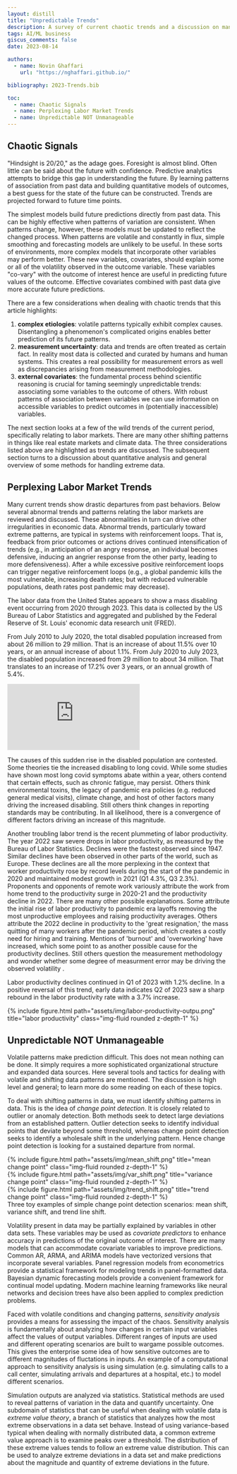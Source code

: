 ```yaml
---
layout: distill
title: "Unpredictable Trends"
description: A survey of current chaotic trends and a discussion on managing unpredictability
tags: AI/ML business
giscus_comments: false
date: 2023-08-14

authors:
  - name: Novin Ghaffari
    url: "https://nghaffari.github.io/"

bibliography: 2023-Trends.bib

toc:
  - name: Chaotic Signals
  - name: Perplexing Labor Market Trends
  - name: Unpredictable NOT Unmanageable
---
```


## Chaotic Signals

"Hindsight is 20/20," as the adage goes. Foresight is almost blind. Often little can be said about the future with confidence. Predictive analytics attempts to bridge this gap in understanding the future. By learning patterns of association from past data and building quantitative models of outcomes, a best guess for the state of the future can be constructed. Trends are projected forward to future time points. 

The simplest models build future predictions directly from past data. This can be highly effective when patterns of variation are consistent. When patterns change, however, these models must be updated to reflect the changed process. When patterns are volatile and constantly in flux, simple smoothing and forecasting models are unlikely to be useful. In these sorts of environments, more complex models that incorporate other variables may perform better. These new variables, covariates, should explain some or all of the volatility observed in the outcome variable. These variables "co-vary" with the outcome of interest hence are useful in predicting future values of the outcome. Effective covariates combined with past data give more accurate future predictions.

There are a few considerations when dealing with chaotic trends that this article highlights:

1. **complex etiologies**: volatile patterns typically exhibit complex causes. Disentangling a phenomenon's complicated origins enables better prediction of its future patterns. 
2. **measurement uncertainty**: data and trends are often treated as certain fact. In reality most data is collected and curated by humans and human systems. This creates a real possibility for measurement errors as well as discrepancies arising from measurement methodologies.
3. **external covariates**: the fundamental process behind scientific reasoning is crucial for taming seemingly unpredictable trends: associating some variables to the outcome of others. With robust patterns of association between variables we can use information on accessible variables to predict outcomes in (potentially inaccessible) variables.

The next section looks at a few of the wild trends of the current period, specifically relating to labor markets. There are many other shifting patterns in things like real estate markets and climate data. The three considerations listed above are highlighted as trends are discussed. The subsequent section turns to a discussion about quantitative analysis and general overview of some methods for handling extreme data.

## Perplexing Labor Market Trends

Many current trends show drastic departures from past behaviors. Below several abnormal trends and patterns relating the labor markets are reviewed and discussed. These abnormalities in turn can drive other irregularities in economic data. Abnormal trends, particularly toward extreme patterns, are typical in systems with reinforcement loops. That is, feedback from prior outcomes or actions drives continued intensification of trends (e.g., in anticipation of an angry response, an individual becomes defensive, inducing an angrier response from the other party, leading to more defensiveness). After a while excessive positive reinforcement loops can trigger negative reinforcement loops (e.g., a global pandemic kills the most vulnerable, increasing death rates; but with reduced vulnerable populations, death rates post pandemic may decrease).

The labor data from the United States appears to show a mass disabling event occurring from 2020 through 2023. This data is collected by the US Bureau of Labor Statistics and aggregated and published by the Federal Reserve of St. Louis' economic data research unit (FRED)<d-cite key="FRED2023"></d-cite>.

From July 2010 to July 2020, the total disabled population increased from about 26 million to 29 million. That is an increase of about 11.5% over 10 years, or an annual increase of about 1.1%. From July 2020 to July 2023, the disabled population increased from 29 million to about 34 million. That translates to an increase of 17.2% over 3 years, or an annual growth of 5.4%.

<div class="embed-container">
  <iframe src="https://fred.stlouisfed.org/graph/graph-landing.php?g=17QX9&width=670&height=475" scrolling="no" frameborder="0" style="overflow:hidden;" allowTransparency="true" loading="lazy"></iframe>
</div>

<script src="https://fred.stlouisfed.org/graph/js/embed.js" type="text/javascript"></script>

The causes of this sudden rise in the disabled population are contested. Some theories tie the increased disabling to long covid. While some studies have shown most long covid symptoms abate within a year, others contend that certain effects, such as chronic fatigue, may persist<d-cite key="bonuck2023"></d-cite>. Others think environmental toxins, the legacy of pandemic era policies (e.g. reduced general medical visits), climate change, and host of other factors many driving the increased disabling. Still others think changes in reporting standards may be contributing. In all likelihood, there is a convergence of different factors driving an increase of this magnitude.

Another troubling labor trend is the recent plummeting of labor productivity. The year 2022 saw severe drops in labor productivity, as measured by the Bureau of Labor Statistics. Declines were the fastest observed since 1947. Similar declines have been observed in other parts of the world, such as Europe. These declines are all the more perplexing in the context that worker productivity rose by record levels during the start of the pandemic in 2020 and maintained modest growth in 2021 (Q1 4.3%, Q3 2.3%). Proponents and opponents of remote work variously attribute the work from home trend to the productivity surge in 2020-21 and the productivity decline in 2022. There are many other possible explanations. Some attribute the initial rise of labor productivity to pandemic era layoffs removing the most unproductive employees and raising productivity averages. Others attribute the 2022 decline in productivity to the 'great resignation,' the mass quitting of many workers after the pandemic period, which creates a costly need for hiring and training. Mentions of 'burnout' and 'overworking' have increased, which some point to as another possible cause for the productivity declines. Still others question the measurement methodology and wonder whether some degree of measurment error may be driving the observed volatility <d-cite key="telford2022"></d-cite>.

Labor productivity declines continued in Q1 of 2023 with 1.2% decline. In a positive reversal of this trend, early data indicates Q2 of 2023 saw a sharp rebound in the labor productivity rate with a 3.7% increase<d-cite key="mutikani2023"></d-cite>.

<div class="row">
    <div class="col-sm mt-3 mt-md-0">
        {% include figure.html path="assets/img/labor-productivity-outpu.png" title="labor productivity" class="img-fluid rounded z-depth-1" %}
    </div>
</div>

## Unpredictable NOT Unmanageable

Volatile patterns make prediction difficult. This does not mean nothing can be done. It simply requires a more sophisticated organizational structure and expanded data sources. Here several tools and tactics for dealing with volatile and shifting data patterns are mentioned. The discussion is high level and general; to learn more do some reading on each of these topics.

To deal with shifting patterns in data, we must identify shifting patterns in data. This is the idea of *change point detection*. It is closely related to outlier or anomaly detection. Both methods seek to detect large deviations from an established pattern. Outlier detection seeks to identify individual points that deviate beyond some threshold, whereas change point detection seeks to identify a wholesale shift in the underlying pattern. Hence change point detection is looking for a sustained departure from normal.

<div class="row">
    <div class="col-sm mt-3 mt-md-0">
        {% include figure.html path="assets/img/mean_shift.png" title="mean change point" class="img-fluid rounded z-depth-1" %}
    </div>
    <div class="col-sm mt-3 mt-md-0">
        {% include figure.html path="assets/img/var_shift.png" title="variance change point" class="img-fluid rounded z-depth-1" %}
    </div>
  <div class="col-sm mt-3 mt-md-0">
        {% include figure.html path="assets/img/trend_shift.png" title="trend change point" class="img-fluid rounded z-depth-1" %}
    </div>
</div>
<div class="caption">
    Three toy examples of simple change point detection scenarios: mean shift, variance shift, and trend line shift.
</div>

Volatility present in data may be partially explained by variables in other data sets. These variables may be used as *covariate predictors* to enhance accuracy in predictions of the original outcome of interest. There are many models that can accommodate covariate variables to improve predictions. Common AR, ARMA, and ARIMA models have vectorized versions that incorporate several variables. Panel regression models from econometrics provide a statistical framework for modeling trends in panel-formatted data. Bayesian dynamic forecasting models provide a convenient framework for continual model updating. Modern machine learning frameworks like neural networks and decision trees have also been applied to complex prediction problems.

Faced with volatile conditions and changing patterns, *sensitivity analysis* provides a means for assessing the impact of the chaos. Sensitivity analysis is fundamentally about analyzing how changes in certain input variables affect the values of output variables. Different ranges of inputs are used and different operating scenarios are built to wargame possible outcomes. This gives the enterprise some idea of how sensitive outcomes are to different magnitudes of fluctations in inputs. An example of a computational approach to sensitivity analysis is using simulation (e.g. simulating calls to a call center, simulating arrivals and departures at a hospital, etc.) to model different scenarios. 

Simulation outputs are analyzed via statistics. Statistical methods are used to reveal patterns of variation in the data and quantify uncertainty. One subdomain of statistics that can be useful when dealing with volatile data is *extreme value theory*, a branch of statistics that analyzes how the most extreme observations in a data set behave. Instead of using variance-based typical when dealing with normally distributed data, a common extreme value approach is to examine peaks over a threshold. The distribution of these extreme values tends to follow an extreme value distribution. This can be used to analyze extreme deviations in a data set and make predictions about the magnitude and quantity of extreme deviations in the future.


